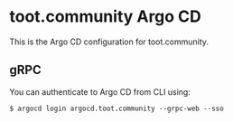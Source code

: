 # toot.community Argo CD

This is the Argo CD configuration for toot.community.

## gRPC
You can authenticate to Argo CD from CLI using:

```shell
$ argocd login argocd.toot.community --grpc-web --sso
```
